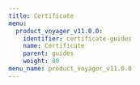 ```yaml
---
title: Certificate
menu:
  product_voyager_v11.0.0:
    identifier: certificate-guides
    name: Certificate
    parent: guides
    weight: 80
menu_name: product_voyager_v11.0.0
---
```


